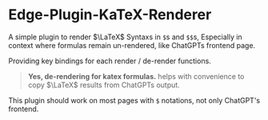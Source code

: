 # Edge-Plugin-KaTeX-Renderer

A simple plugin to render $\LaTeX$ Syntaxs in `$`s and `$$`s, Especially in context where formulas remain un-rendered, like ChatGPTs frontend page.

Providing key bindings for each render / de-render functions.

> **Yes, de-rendering for katex formulas.** helps with convenience to copy $\LaTeX$ results from ChatGPTs output.

This plugin should work on most pages with `$` notations, not only ChatGPT's frontend.
